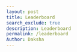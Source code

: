 ```yaml
---
layout: post
title: Leaderboard
search_exclude: true
description: Leaderboard
permalink: /leaderboard
Author: Daksha
---
```


<div class="leaderboard-container">
    <style>
        :root {
            --primary-color: #1a237e;
            --secondary-color: #283593;
            --background: linear-gradient(135deg, #e3f2fd, #bbdefb);
            --text-color: #2c3e50;
            --card-bg: #ffffff;
            --error: #e74c3c;
            --success: #2ecc71;
        }

        body {
            background: var(--background);
            margin: 0;
            min-height: 100vh;
            font-family: 'Poppins', -apple-system, BlinkMacSystemFont, sans-serif;
            color: var(--text-color);
        }

        .leaderboard-container {
            max-width: 1000px;
            margin: 3rem auto;
            padding: 2rem;
        }

        .leaderboard-title {
            color: var(--primary-color);
            font-size: 2.5rem;
            text-align: center;
            font-weight: 700;
            margin-bottom: 2rem;
            text-transform: uppercase;
            letter-spacing: 2px;
        }

        .form-container {
            background: var(--card-bg);
            border-radius: 16px;
            padding: 2rem;
            margin-bottom: 2rem;
            box-shadow: 0 8px 30px rgba(0,0,0,0.1);
        }

        .input-group {
            display: grid;
            grid-template-columns: repeat(auto-fit, minmax(200px, 1fr));
            gap: 1rem;
            margin-bottom: 1rem;
        }

        .form-input {
            padding: 12px 16px;
            border: 2px solid #e0e0e0;
            border-radius: 8px;
            font-size: 1rem;
            color: var(--text-color);
            width: 100%;
            box-sizing: border-box;
        }

        .form-input:focus {
            border-color: var(--primary-color);
            outline: none;
        }

        .submit-button {
            background: var(--primary-color);
            color: white;
            border: none;
            padding: 12px 24px;
            border-radius: 8px;
            font-weight: 600;
            cursor: pointer;
            transition: all 0.3s ease;
        }

        .submit-button:hover {
            background: var(--secondary-color);
            transform: translateY(-2px);
        }

        .delete-btn {
            background: var(--error);
            color: white;
            border: none;
            padding: 8px 16px;
            border-radius: 6px;
            cursor: pointer;
            transition: all 0.3s ease;
        }

        .delete-btn:hover {
            opacity: 0.9;
        }

        .leaderboard-table {
            width: 100%;
            border-collapse: separate;
            border-spacing: 0 8px;
            margin-top: 2rem;
        }

        .leaderboard-table th {
            background: var(--primary-color);
            color: white;
            padding: 16px;
            text-align: left;
            font-weight: 600;
        }

        .leaderboard-table td {
            background: var(--card-bg);
            padding: 16px;
            color: var(--text-color);
        }

        .leaderboard-table tr:hover td {
            background: #f8f9fa;
        }

        #message {
            text-align: center;
            margin-top: 1rem;
            padding: 12px;
            border-radius: 8px;
            font-weight: 500;
        }

        @media (max-width: 768px) {
            .leaderboard-container {
                margin: 1rem;
                padding: 1rem;
            }

            .input-group {
                grid-template-columns: 1fr;
            }

            .leaderboard-title {
                font-size: 2rem;
            }
        }
    </style>

    <h1 class="leaderboard-title">Scribble Masters</h1>
    
    <div class="form-container">
        <div class="input-group">
            <input type="text" id="profileName" placeholder="Profile Name" class="form-input" required>
            <input type="text" id="drawingName" placeholder="Drawing Name" class="form-input" required>
            <input type="number" id="score" placeholder="Score (0-100)" class="form-input" min="0" max="100" required>
            <button onclick="submitScore()" class="submit-button">Submit Score</button>
        </div>
        <div id="message"></div>
    </div>

    <table class="leaderboard-table">
        <thead>
            <tr>
                <th>Rank</th>
                <th>Player</th>
                <th>Drawing</th>
                <th>Score</th>
                <th>Actions</th>
            </tr>
        </thead>
        <tbody id="leaderboard"></tbody>
    </table>
</div>

<script>
const API_URL = 'http://127.0.0.1:8887/api/leaderboard';

function showMessage(message, isError = false) {
    const messageEl = document.getElementById('message');
    messageEl.style.backgroundColor = isError ? '#fee2e2' : '#dcfce7';
    messageEl.style.color = isError ? '#dc2626' : '#16a34a';
    messageEl.textContent = message;
    setTimeout(() => messageEl.textContent = '', 3000);
}

async function fetchLeaderboard() {
    try {
        const response = await fetch(`${API_URL}/list`);
        if (!response.ok) throw new Error('Failed to fetch leaderboard');
        const data = await response.json();
        displayLeaderboard(data.entries || []);
    } catch (error) {
        console.error('Error:', error);
        document.getElementById('leaderboard').innerHTML = 
            '<tr><td colspan="5" style="text-align: center;">Error loading leaderboard</td></tr>';
    }
}

function displayLeaderboard(entries) {
    const tbody = document.getElementById('leaderboard');
    tbody.innerHTML = '';

    if (!entries || entries.length === 0) {
        tbody.innerHTML = '<tr><td colspan="5" style="text-align: center;">No entries yet</td></tr>';
        return;
    }

    entries.sort((a, b) => b.score - a.score)
        .forEach((entry, index) => {
            const row = document.createElement('tr');
            row.innerHTML = `
                <td>${index + 1}</td>
                <td>${entry.profile_name}</td>
                <td>${entry.drawing_name}</td>
                <td>${entry.score}</td>
                <td>
                    <button onclick="deleteEntry('${entry.profile_name}', '${entry.drawing_name}')" 
                            class="delete-btn">Delete</button>
                </td>
            `;
            tbody.appendChild(row);
        });
}

async function submitScore() {
    const profileName = document.getElementById('profileName').value.trim();
    const drawingName = document.getElementById('drawingName').value.trim();
    const score = parseInt(document.getElementById('score').value);

    if (!profileName || !drawingName) {
        showMessage('Please fill in all fields', true);
        return;
    }

    if (isNaN(score) || score < 0 || score > 100) {
        showMessage('Please enter a valid score between 0 and 100', true);
        return;
    }

    try {
        const response = await fetch(API_URL, {
            method: 'PUT',
            headers: {
                'Content-Type': 'application/json',
            },
            body: JSON.stringify({
                profile_name: profileName,
                drawing_name: drawingName,
                score: score
            })
        });

        const data = await response.json();

        if (response.ok) {
            showMessage('Score submitted successfully');
            document.getElementById('profileName').value = '';
            document.getElementById('drawingName').value = '';
            document.getElementById('score').value = '';
            await fetchLeaderboard();
        } else {
            throw new Error(data.error || 'Failed to submit score');
        }
    } catch (error) {
        console.error('Error:', error);
        showMessage(error.message, true);
    }
}

async function deleteEntry(profileName, drawingName) {
    if (!confirm('Are you sure you want to delete this entry?')) return;
    
    try {
        const response = await fetch(API_URL, {
            method: 'DELETE',
            headers: {
                'Content-Type': 'application/json',
            },
            body: JSON.stringify({
                profile_name: profileName,
                drawing_name: drawingName
            })
        });

        const data = await response.json();
        
        if (response.ok) {
            showMessage('Entry deleted successfully');
            await fetchLeaderboard();
        } else {
            throw new Error(data.error || 'Failed to delete entry');
        }
    } catch (error) {
        console.error('Error:', error);
        showMessage(error.message, true);
    }
}

// Initialize and auto-refresh
fetchLeaderboard();
setInterval(fetchLeaderboard, 30000);
</script>